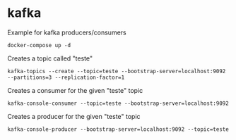 # kafka
Example for kafka producers/consumers

```docker-compose up -d```

Creates a topic called "teste"

```kafka-topics --create --topic=teste --bootstrap-server=localhost:9092 --partitions=3 --replication-factor=1```

Creates a consumer for the given "teste" topic

```kafka-console-consumer --topic=teste --bootstrap-server=localhost:9092```

Creates a producer for the given "teste" topic

```kafka-console-producer --bootstrap-server=localhost:9092 --topic=teste```

